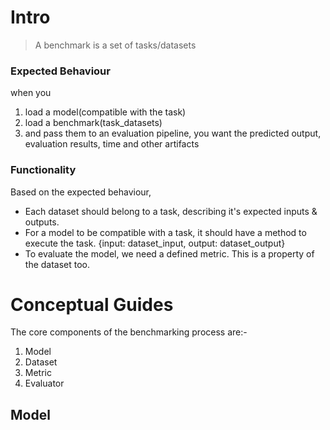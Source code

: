 
# Intro 

> A benchmark is a set of tasks/datasets

### Expected Behaviour

when you 
1. load a model(compatible with the task)
2. load a benchmark(task_datasets)
3. and pass them to an evaluation pipeline, 
    you want the predicted output, evaluation results, time and other artifacts

### Functionality
 
Based on the expected behaviour, 
- Each dataset should belong to a task, describing it's expected inputs & outputs.
- For a model to be compatible with a task, it should have a method to execute the task. {input: dataset_input, output: dataset_output}
- To evaluate the model, we need a defined metric. This is a property of the dataset too.



# Conceptual Guides

The core components of the benchmarking process are:-

1. Model
2. Dataset
3. Metric
4. Evaluator

## Model

